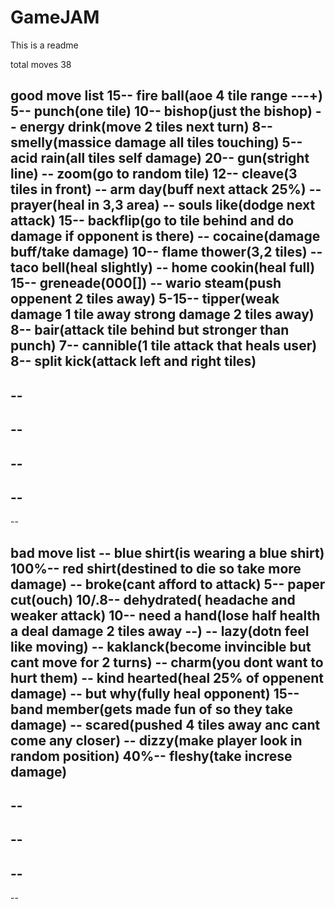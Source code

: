 # GameJAM
This is a readme

total moves 38

good move list
15-- fire ball(aoe 4 tile range ---+)
5-- punch(one tile) 
10-- bishop(just the bishop)
-- energy drink(move 2 tiles next turn)
8-- smelly(massice damage all tiles touching)
5-- acid rain(all tiles self damage)
20-- gun(stright line)
-- zoom(go to random tile)
12-- cleave(3 tiles in front)
-- arm day(buff next attack 25%)
-- prayer(heal in 3,3 area)
-- souls like(dodge next attack)
15-- backflip(go to tile behind and do damage if opponent is there)
-- cocaine(damage buff/take damage)
10-- flame thower(3,2 tiles)
-- taco bell(heal slightly)
-- home cookin(heal full)
15-- greneade(000[])
-- wario steam(push oppenent 2 tiles away)
5-15-- tipper(weak damage 1 tile away strong damage 2 tiles away)
8-- bair(attack tile behind but stronger than punch)
7-- cannible(1 tile attack that heals user)
8-- split kick(attack left and right tiles)
-- 
-- 
-- 
-- 
-- 
-- 
-- 
-- 
-- 
-- 

bad move list
-- blue shirt(is wearing a blue shirt)
100%-- red shirt(destined to die so take more damage)
-- broke(cant afford to attack)
5-- paper cut(ouch)
10/.8-- dehydrated( headache and weaker attack)
10-- need a hand(lose half health a deal damage 2 tiles away --)
-- lazy(dotn feel like moving)
-- kaklanck(become invincible but cant move for 2 turns)
-- charm(you dont want to hurt them)
-- kind hearted(heal 25% of oppenent damage)
-- but why(fully heal opponent)
15-- band member(gets made fun of so they take damage)
-- scared(pushed 4 tiles away anc cant come any closer) 
-- dizzy(make player look in random position)
40%-- fleshy(take increse damage)
-- 
-- 
-- 
-- 
-- 
-- 
-- 
-- 